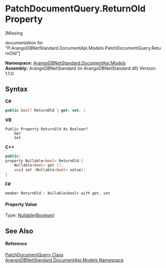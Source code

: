 # PatchDocumentQuery.ReturnOld Property 
 

\[Missing <summary> documentation for "P:ArangoDBNetStandard.DocumentApi.Models.PatchDocumentQuery.ReturnOld"\]

**Namespace:**&nbsp;<a href="81a73561-cfc6-64b8-9923-29f0333f4867">ArangoDBNetStandard.DocumentApi.Models</a><br />**Assembly:**&nbsp;ArangoDBNetStandard (in ArangoDBNetStandard.dll) Version: 1.1.0

## Syntax

**C#**<br />
``` C#
public bool? ReturnOld { get; set; }
```

**VB**<br />
``` VB
Public Property ReturnOld As Boolean?
	Get
	Set
```

**C++**<br />
``` C++
public:
property Nullable<bool> ReturnOld {
	Nullable<bool> get ();
	void set (Nullable<bool> value);
}
```

**F#**<br />
``` F#
member ReturnOld : Nullable<bool> with get, set

```


#### Property Value
Type: <a href="https://docs.microsoft.com/dotnet/api/system.nullable-1" target="_blank" rel="noopener noreferrer">Nullable</a>(<a href="https://docs.microsoft.com/dotnet/api/system.boolean" target="_blank" rel="noopener noreferrer">Boolean</a>)

## See Also


#### Reference
<a href="442eea5f-16c6-db24-4d23-8801e0d33eeb">PatchDocumentQuery Class</a><br /><a href="81a73561-cfc6-64b8-9923-29f0333f4867">ArangoDBNetStandard.DocumentApi.Models Namespace</a><br />